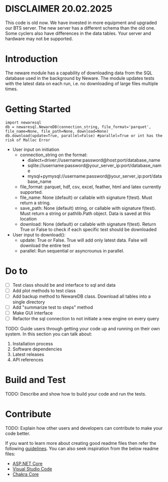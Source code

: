 # DISCLAIMER 20.02.2025
This code is old now. We have invested in more equipment and upgraded our BTS server. The new server has a different schema than the old one. Some cyclers also have differences in the data tables. Your server and hardware may not be supported. 

# Introduction 
The neware module has a capability of downloading data from the SQL database used in the background by Neware. The module updates tests with the latest data on each run, i.e. no downloading of large files multiple times.

# Getting Started
```
import newaresql
db = newaresql.NewareDB(connection_string, file_format='parquet', file_name=None, file_path=None, download=None)
db.download(update=True, parallel=False) #parallel=True or int has the risk of Malloc Error
```
* User input on initiation
    * connection_string on the format:
      * dialect+driver://username:password@host:port/database_name
      * sqlite://username:password@your_server_ip:port/database_name
      * mysql+pymysql://username:password@your_server_ip:port/database_name
    * file_format: parquet, hdf, csv, excel, feather, html and latex currently supported. 
    * file_name: None (default) or callable with signature f(test). Must return a string. 
    * save_path: None (default) string, or callable with signature f(test). Must return a string or pathlib.Path object. Data is saved at this location
    * download: None (default) or callable with signature f(test). Return True or False to check if each specific test should be downloaded
* User input to download():
    * update: True or False. True will add only latest data. False will download the entire test
    * parallel: Run sequential or asyncrounus in parallel. 

# Do to
 - [ ] Test class should be and interface to sql and data
 - [ ] Add plot methods to test class
 - [ ] Add backup method to NewareDB class. Download all tables into a single directory
 - [ ] Add "summarize test to steps" method
 - [ ] Make GUI interface
 - [ ] Refactor the sql connection to not initiate a new engine on every query

TODO: Guide users through getting your code up and running on their own system. In this section you can talk about:
1.	Installation process
2.	Software dependencies
3.	Latest releases
4.	API references

# Build and Test
TODO: Describe and show how to build your code and run the tests. 

# Contribute
TODO: Explain how other users and developers can contribute to make your code better. 

If you want to learn more about creating good readme files then refer the following [guidelines](https://docs.microsoft.com/en-us/azure/devops/repos/git/create-a-readme?view=azure-devops). You can also seek inspiration from the below readme files:
- [ASP.NET Core](https://github.com/aspnet/Home)
- [Visual Studio Code](https://github.com/Microsoft/vscode)
- [Chakra Core](https://github.com/Microsoft/ChakraCore)
